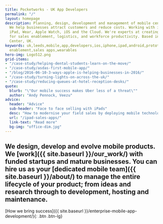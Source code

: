 ```yaml
---
title: Pocketworks - UK App Developers
permalink: "/"
layout: homepage
description: Planning, design, development and management of mobile centric products.
  We help businesses attract customers and reduce costs. Working with iPhone, Android,
  iPad, Wear, Apple Watch, iOS and the Cloud. We're experts at creating business apps
  for sales enablement, logistics, and workforce productivity. Based in Leeds City
  Center, UK.
keywords: uk,leeds,mobile,app,developers,ios,iphone,ipad,android,prototyping,sales
  enablement,sales apps,wearables
hero-img: Logo512.png
grid-items:
- "/case-study/helping-dental-students-learn-on-the-move/"
- "/case-study/asdas-first-mobile-app/"
- "/blog/2016-06-10-3-ways-apple-is-helping-businesses-in-2016/"
- "/case-study/turning-lights-on-across-the-uk/"
- "/case-study/reducing-queues-at-hotel-reception-desks/"
quote:
  blurb: "\"Our mobile success makes Uber less of a threat\""
  author: "Andy Pennock, Veezu"
advice:
  header: "Advice"
  sub-header: "Face to face selling with iPads"
  desc: "How to modernise your field sales by deploying mobile technology."
  url: "/ipad-sales-apps/"
  link-text: "Read more"
  bg-img: "office-dim.jpg"
---
```


## We design, develop and evolve mobile products. We [work]({{ site.baseurl }}/our_work/) with funded startups and mature businesses. You can hire us as your [dedicated mobile team]({{ site.baseurl }}/about/) to manage the entire lifecycle of your product; from ideas and research through to development, hosting and maintenance.

[How we bring success]({{ site.baseurl }}/enterprise-mobile-app-development/){: .btn .btn-lg}

